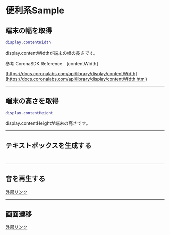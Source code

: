 # 便利系Sample

## 端末の幅を取得

```lua
display.contentWidth
```

display.contentWidthが端末の幅の長さです。

参考
CoronaSDK Reference　[contentWidth]

[https://docs.coronalabs.com/api/library/display/contentWidth](https://docs.coronalabs.com/api/library/display/contentWidth.html)

---

## 端末の高さを取得

```lua
display.contentHeight
```

display.contentHeightが端末の高さです。



---

## テキストボックスを生成する

``` lua



```



---

## 音を再生する

[外部リンク](http://kwiksher.com/bootcamp/corona1/playing_audio.html)

- - -

## 画面遷移
[外部リンク](http://kwiksher.com/bootcamp/corona2/composer_gui.html)